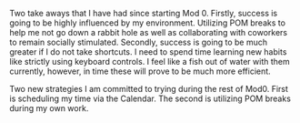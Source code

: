 Two take aways that I have had since starting Mod 0. Firstly, success is going to be highly influenced by my environment. Utilizing POM breaks to help me not go down a rabbit hole as well as collaborating with coworkers to remain socially stimulated. Secondly, success is going to be much greater if I do not take shortcuts. I need to spend time learning new habits like strictly using keyboard controls. I feel like a fish out of water with them currently, however, in time these will prove to be much more efficient.

Two new strategies I am committed to trying during the rest of Mod0. First is scheduling my time via the Calendar. The second is utilizing POM breaks during my own work.
